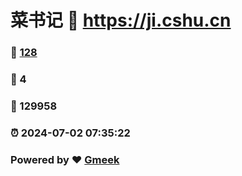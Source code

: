 # 菜书记 :link: https://ji.cshu.cn 
### :page_facing_up: [128](https://ji.cshu.cn/tag.html) 
### :speech_balloon: 4 
### :hibiscus: 129958 
### :alarm_clock: 2024-07-02 07:35:22 
### Powered by :heart: [Gmeek](https://github.com/Meekdai/Gmeek)
